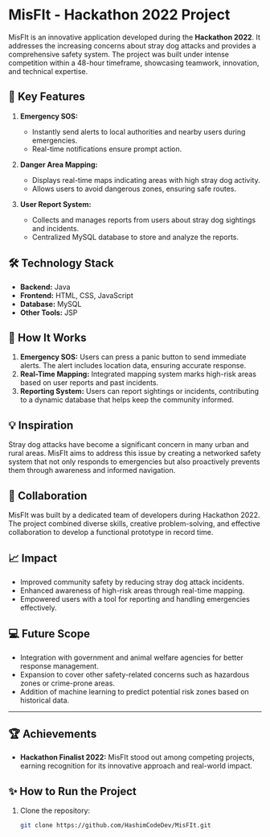 # MisFIt - Hackathon 2022 Project  

MisFIt is an innovative application developed during the **Hackathon 2022**. It addresses the increasing concerns about stray dog attacks and provides a comprehensive safety system. The project was built under intense competition within a 48-hour timeframe, showcasing teamwork, innovation, and technical expertise.

## 🌟 Key Features  

1. **Emergency SOS:**  
   - Instantly send alerts to local authorities and nearby users during emergencies.  
   - Real-time notifications ensure prompt action.  

2. **Danger Area Mapping:**  
   - Displays real-time maps indicating areas with high stray dog activity.  
   - Allows users to avoid dangerous zones, ensuring safe routes.  

3. **User Report System:**  
   - Collects and manages reports from users about stray dog sightings and incidents.  
   - Centralized MySQL database to store and analyze the reports.  

## 🛠️ Technology Stack  

- **Backend:** Java  
- **Frontend:** HTML, CSS, JavaScript  
- **Database:** MySQL  
- **Other Tools:** JSP  

## 🚀 How It Works  

1. **Emergency SOS:** Users can press a panic button to send immediate alerts. The alert includes location data, ensuring accurate response.  
2. **Real-Time Mapping:** Integrated mapping system marks high-risk areas based on user reports and past incidents.  
3. **Reporting System:** Users can report sightings or incidents, contributing to a dynamic database that helps keep the community informed.  

## 💡 Inspiration  

Stray dog attacks have become a significant concern in many urban and rural areas. MisFIt aims to address this issue by creating a networked safety system that not only responds to emergencies but also proactively prevents them through awareness and informed navigation.

## 🤝 Collaboration  

MisFIt was built by a dedicated team of developers during Hackathon 2022. The project combined diverse skills, creative problem-solving, and effective collaboration to develop a functional prototype in record time.

## 📈 Impact  

- Improved community safety by reducing stray dog attack incidents.  
- Enhanced awareness of high-risk areas through real-time mapping.  
- Empowered users with a tool for reporting and handling emergencies effectively.  

## 💻 Future Scope  

- Integration with government and animal welfare agencies for better response management.  
- Expansion to cover other safety-related concerns such as hazardous zones or crime-prone areas.  
- Addition of machine learning to predict potential risk zones based on historical data.

---

## 🏆 Achievements  

- **Hackathon Finalist 2022:** MisFIt stood out among competing projects, earning recognition for its innovative approach and real-world impact.  

## ✨ How to Run the Project  

1. Clone the repository:  
   ```bash
   git clone https://github.com/HashimCodeDev/MisFIt.git
